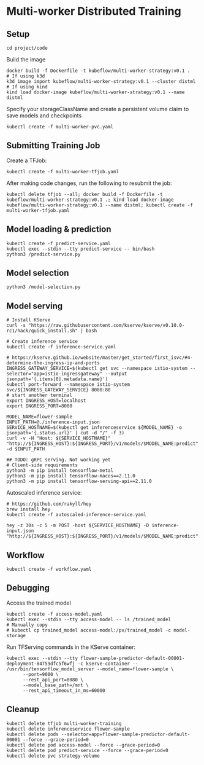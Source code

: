 # Multi-worker Distributed Training

## Setup

```
cd project/code
```

Build the image
```
docker build -f Dockerfile -t kubeflow/multi-worker-strategy:v0.1 .
# If using k3d
k3d image import kubeflow/multi-worker-strategy:v0.1 --cluster distml
# If using kind
kind load docker-image kubeflow/multi-worker-strategy:v0.1 --name distml
```

Specify your storageClassName and create a persistent volume claim to save 
models and checkpoints
```
kubectl create -f multi-worker-pvc.yaml
```

## Submitting Training Job

Create a TFJob:
```
kubectl create -f multi-worker-tfjob.yaml
```

After making code changes, run the following to resubmit the job:
```
kubectl delete tfjob --all; docker build -f Dockerfile -t kubeflow/multi-worker-strategy:v0.1 .; kind load docker-image kubeflow/multi-worker-strategy:v0.1 --name distml; kubectl create -f multi-worker-tfjob.yaml
```

## Model loading & prediction

```
kubectl create -f predict-service.yaml
kubectl exec --stdin --tty predict-service -- bin/bash
python3 /predict-service.py
```

## Model selection

```
python3 /model-selection.py
```

## Model serving

```
# Install KServe
curl -s "https://raw.githubusercontent.com/kserve/kserve/v0.10.0-rc1/hack/quick_install.sh" | bash

# Create inference service
kubectl create -f inference-service.yaml

# https://kserve.github.io/website/master/get_started/first_isvc/#4-determine-the-ingress-ip-and-ports
INGRESS_GATEWAY_SERVICE=$(kubectl get svc --namespace istio-system --selector="app=istio-ingressgateway" --output jsonpath='{.items[0].metadata.name}')
kubectl port-forward --namespace istio-system svc/${INGRESS_GATEWAY_SERVICE} 8080:80
# start another terminal
export INGRESS_HOST=localhost
export INGRESS_PORT=8080

MODEL_NAME=flower-sample                                                                                                      
INPUT_PATH=@./inference-input.json
SERVICE_HOSTNAME=$(kubectl get inferenceservice ${MODEL_NAME} -o jsonpath='{.status.url}' | cut -d "/" -f 3)
curl -v -H "Host: ${SERVICE_HOSTNAME}" "http://${INGRESS_HOST}:${INGRESS_PORT}/v1/models/$MODEL_NAME:predict" -d $INPUT_PATH

## TODO: gRPC serving. Not working yet
# Client-side requirements
python3 -m pip install tensorflow-metal
python3 -m pip install tensorflow-macos==2.11.0
python3 -m pip install tensorflow-serving-api==2.11.0
```

Autoscaled inference service:
```
# https://github.com/rakyll/hey
brew install hey
kubectl create -f autoscaled-inference-service.yaml

hey -z 30s -c 5 -m POST -host ${SERVICE_HOSTNAME} -D inference-input.json "http://${INGRESS_HOST}:${INGRESS_PORT}/v1/models/$MODEL_NAME:predict"
```

## Workflow

```
kubectl create -f workflow.yaml
```

## Debugging

Access the trained model
```
kubectl create -f access-model.yaml 
kubectl exec --stdin --tty access-model -- ls /trained_model
# Manually copy
# kubectl cp trained_model access-model:/pv/trained_model -c model-storage
```

Run TFServing commands in the KServe container:
```
kubectl exec --stdin --tty flower-sample-predictor-default-00001-deployment-84759dfc5f6wfj -c kserve-container -- /usr/bin/tensorflow_model_server --model_name=flower-sample \
      --port=9000 \
      --rest_api_port=8080 \
      --model_base_path=/mnt \
      --rest_api_timeout_in_ms=60000
```

## Cleanup

```
kubectl delete tfjob multi-worker-training
kubectl delete inferenceservice flower-sample
kubectl delete pods --selector=app=flower-sample-predictor-default-00001 --force --grace-period=0
kubectl delete pod access-model --force --grace-period=0
kubectl delete pod predict-service --force --grace-period=0
kubectl delete pvc strategy-volume
```

